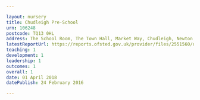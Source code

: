 ```yaml
---

layout: nursery
title: Chudleigh Pre-School
urn: 106248
postcode: TQ13 0HL
address: The School Room, The Town Hall, Market Way, Chudleigh, Newton Abbot, Devon, TQ13 0HL
latestReportUrl: https://reports.ofsted.gov.uk/provider/files/2551560/urn/106248.pdf
teaching: 1
development: 1
leadership: 1
outcomes: 1
overall: 1
date: 01 April 2018 
datePublish: 24 February 2016

---
```

